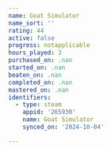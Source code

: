 ```yaml
---
name: Goat Simulator
name_sort: ''
rating: 44
active: false
progress: notapplicable
hours_played: 3
purchased_on: .nan
started_on: .nan
beaten_on: .nan
completed_on: .nan
mastered_on: .nan
identifiers:
  - type: steam
    appid: '265930'
    name: Goat Simulator
    synced_on: '2024-10-04'

---
```

